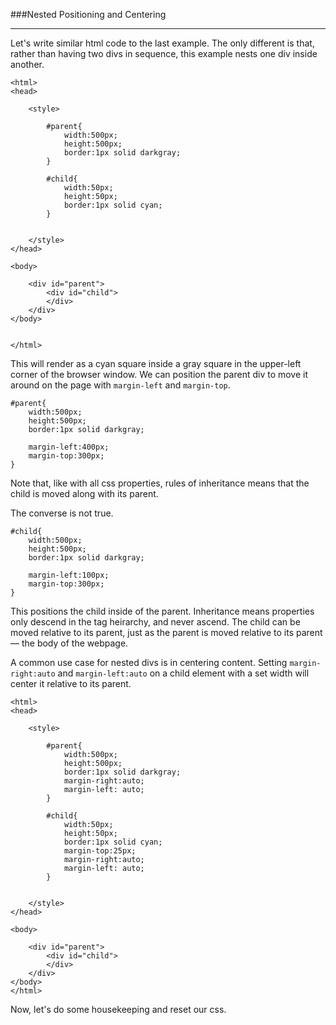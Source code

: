 ###Nested Positioning and Centering

-----

Let's write similar html code to the last example. The only different is that, rather than having two divs in sequence, this example nests one div inside another.

```
<html>
<head>
	
	<style>
		
		#parent{
			width:500px;
			height:500px;
			border:1px solid darkgray;    
		}

		#child{
			width:50px;
			height:50px;
			border:1px solid cyan;    
		}


	</style>
</head>

<body>

	<div id="parent"> 
		<div id="child"> 
		</div>
	</div>
</body>


</html>
```

This will render as a cyan square inside a gray square in the upper-left corner of the browser window. We can position the parent div to move it around on the page with `margin-left` and `margin-top`.

```
#parent{
	width:500px;
	height:500px;
	border:1px solid darkgray;    
	
	margin-left:400px;
	margin-top:300px;
}
```

Note that, like with all css properties, rules of inheritance means that the child is moved along with its parent.

The converse is not true.

```
#child{
	width:500px;
	height:500px;
	border:1px solid darkgray;    
	
	margin-left:100px;
	margin-top:300px;
}
```

This positions the child inside of the parent. Inheritance means properties only descend in the tag heirarchy, and never ascend. The child can be moved relative to its parent, just as the parent is moved relative to its parent — the body of the webpage.

A common use case for nested divs is in centering content. Setting `margin-right:auto` and `margin-left:auto` on a child element with a set width will center it relative to its parent.

```
<html>
<head>
	
	<style>
		
		#parent{
			width:500px;
			height:500px;
			border:1px solid darkgray;    
			margin-right:auto;
			margin-left: auto;
		}

		#child{
			width:50px;
			height:50px;
			border:1px solid cyan;    
			margin-top:25px;
			margin-right:auto;
			margin-left: auto;
		}


	</style>
</head>

<body>

	<div id="parent"> 
		<div id="child"> 
		</div>
	</div>
</body>
</html>
```




Now, let's do some housekeeping and reset our css.
